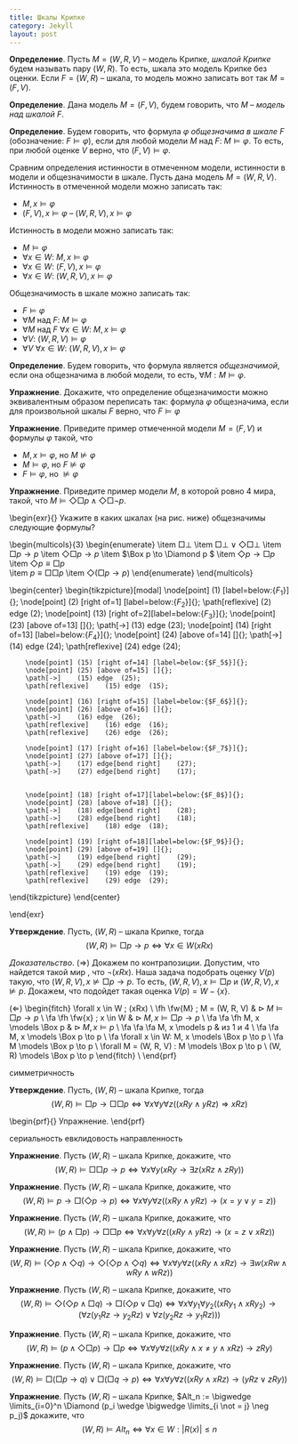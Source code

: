 ```yaml
---
title: Шкалы Крипке
category: Jekyll
layout: post
---
```


**Определение**. Пусть $M = (W, R, V)$ – модель Крипке, *шкалой Крипке* будем называть  пару $(W, R)$.
То есть, шкала это модель Крипке без оценки. Если $F = (W, R)$ – шкала, то модель можно записать вот так $M = (F, V)$.

**Определение**. Дана модель $M = (F, V)$, будем говорить, что $M$ – *модель над шкалой* $F$.

**Определение**. Будем говорить, что формула $\varphi$ *общезначима в шкале* $F$ (обозначение: $F \models \varphi$), если для любой модели $M$ над $F$: $M \models \varphi$. То есть, при любой оценке $V$ верно, что $(F, V) \models \varphi$.  

Сравним определения истинности в отмеченном модели, истинности в модели и общезначимости в шкале. Пусть дана модель $M = (W, R, V)$. Истинность в отмеченной модели можно записать так:  
- $M, x \models \varphi$
- $(F, V), x \models \varphi$
– $(W, R, V), x \models \varphi$
	
Истинность в модели можно записать так:
- $M \models \varphi$
- $\forall x \in W$: $M, x \models \varphi$
- $\forall x \in W$: $(F, V), x \models \varphi$
- $\forall x \in W$: $(W, R, V), x \models \varphi$

Общезначимость в шкале можно записать так:
- $F \models \varphi$
- $\forall M$ над $F$: $M \models \varphi$
- $\forall M$ над $F$ $\forall x \in W$: $M, x \models \varphi$
- $\forall V$: $(W, R, V) \models \varphi$
- $\forall V$ $\forall x \in W$: $(W, R, V), x \models \varphi$ 	

**Определение**. Будем говорить, что формула является *общезначимой*, если она общезначима в любой модели, то есть, $\forall M: M \models \varphi$. 

**Упражнение**. Докажите, что определение общезначимости можно эквивалентным образом переписать так: формула $\varphi$ общезначима, если для произвольной шкалы $F$ верно, что $F \models \varphi$ 	

**Упражнение**. Приведите пример отмеченной модели $M = (F, V)$ и формулы $\varphi$ такой, что
- $M, x \models \varphi$, но  $M \not \models \varphi$
- $M \models \varphi$, но $F \not \models \varphi$
- $F \models \varphi$, но $\not \models \varphi$


**Упражнение**. Приведите пример модели $M$, в которой ровно 4 мира, такой, что $M \models \Diamond \Box p \wedge  \Diamond \Box \neg p$.



\begin{exr}{} Укажите в каких шкалах (на рис. ниже) общезначимы следующие формулы?

\begin{multicols}{3}
\begin{enumerate}
\item $\Box \bot$
\item $\Box \bot \vee \Diamond \Box \bot$
\item $\Box p \to p$
\item $\Diamond \Box p \to p$
\item $\Box p \to \Diamond p $
\item $\Diamond p \to \Box p$
\item $\Diamond p \equiv \Box p$	
\item $p \equiv \Box \Box p$
\item $\Diamond (\Box p \to p)$
\end{enumerate}
\end{multicols}

\begin{center}
\begin{tikzpicture}[modal]
		\node[point] (1) [label=below:{$F_1$}]{};
		\node[point] (2) [right of=1] [label=below:{$F_2$}]{};
		\path[reflexive]   (2) edge (2);
		\node[point] (13) [right of=2][label=below:{$F_3$}]{};
		\node[point] (23) [above of=13] []{};
		\path[->]    (13) edge  (23);
		\node[point] (14) [right of=13] [label=below:{$F_4$}]{};
		\node[point] (24) [above of=14] []{};
		\path[->]    (14) edge  (24);
		\path[reflexive]   (24) edge (24);

		\node[point] (15) [right of=14] [label=below:{$F_5$}]{};
		\node[point] (25) [above of=15] []{};
		\path[->]    (15) edge  (25);
		\path[reflexive]    (15) edge  (15);

		\node[point] (16) [right of=15] [label=below:{$F_6$}]{};
		\node[point] (26) [above of=16] []{};
		\path[->]    (16) edge  (26);
		\path[reflexive]    (16) edge  (16);
		\path[reflexive]    (26) edge  (26);

		\node[point] (17) [right of=16] [label=below:{$F_7$}]{};
		\node[point] (27) [above of=17] []{};
		\path[->]    (17) edge[bend right]    (27);
		\path[->]    (27) edge[bend right]    (17);
	

		\node[point] (18) [right of=17][label=below:{$F_8$}]{};
		\node[point] (28) [above of=18] []{};
		\path[->]    (18) edge[bend right]    (28);
		\path[->]    (28) edge[bend right]    (18);
		\path[reflexive]    (18) edge  (18);

		\node[point] (19) [right of=18][label=below:{$F_9$}]{};
		\node[point] (29) [above of=19] []{};
		\path[->]    (19) edge[bend right]    (29);
		\path[->]    (29) edge[bend right]    (19);
		\path[reflexive]    (19) edge  (19);
		\path[reflexive]    (29) edge  (29);
\end{tikzpicture}
\end{center}

\end{exr}


**Утверждение**. Пусть, $(W,R)$ – шкала Крипке, тогда
$$(W,R) \models \Box p \to p \iff \forall x \in W (xRx)$$		

 *Доказательство*. ($\Rightarrow$) Докажем по контрапозиции. Допустим, что найдется такой мир , что $\neg (xRx)$. Наша задача подобрать оценку $V(p)$ такую, что   $(W,R,V), x \not \models \Box p \to p$. То есть, $(W,R,V), x  \models \Box p$  и $(W,R,V), x  \not \models  p$. Докажем, что подойдет такая оценка $V(p)= W - \{x\}$.

($\Leftarrow$) 
\begin{fitch}
\forall x \in W \; (xRx) \\
\fh \fw{M} \; M = (W, R, V) & $\rhd \; M \models \Box p \to p$ \\
\fa \fh \fw{x} \; x \in W & $\rhd \; M, x \models \Box p \to p$ \\
\fa \fa \fh M, x \models \Box p & $\rhd \; M, x \models p$ \\
\fa \fa \fa  M, x \models p & из 1 и 4 \\ 
\fa \fa M, x \models \Box p \to p \\
\fa \forall x \in W: M, x \models \Box p \to p \\
\fa M \models \Box p \to p \\
\forall M  = (W, R, V) : M \models \Box p \to p \\
(W, R) \models \Box p \to p
\end{fitch} \\
\end{prf}


симметричность

**Утверждение**. Пусть, $(W,R)$ – шкала Крипке, тогда
$$(W,R) \models \Box p \to \Box \Box p \iff \forall x \forall y \forall z ((xRy \wedge yRz) \Rightarrow xRz)$$		

\begin{prf}{} Упражнение. 
\end{prf}

сериальность
евклидовость
направленность

**Упражнение**.  Пусть $(W,R)$ – шкала Крипке, докажите, что 
$$(W, R) \models \Box \Box p \to p \Leftrightarrow \forall x \forall y ( xRy \to \exists z (xRz  \wedge zRy))$$

**Упражнение**. Пусть $(W,R)$ – шкала Крипке, докажите, что 
$$(W, R) \models p \to \Box(\Diamond p \to p) \Leftrightarrow \forall x \forall y \forall z ((xRy \wedge yRz) \to (x=y \vee y=z))$$

**Упражнение**. Пусть $(W,R)$ – шкала Крипке, докажите, что 
$$(W, R) \models (p \wedge \Box p) \to \Box \Box p \Leftrightarrow \forall x \forall y \forall z ((xRy \wedge yRz) \to (x=z \vee xRz))$$

**Упражнение**. Пусть $(W,R)$ – шкала Крипке, докажите, что 
$$(W, R) \models (\Diamond p \wedge \Diamond q) \to \Diamond (\Diamond p \wedge \Diamond q) \Leftrightarrow \forall x \forall y \forall z( (xRy \wedge xRz) \to \exists w (xRw \wedge wRy \wedge wRz))$$

**Упражнение**. Пусть $(W,R)$ – шкала Крипке, докажите, что 
$$(W, R) \models \Diamond (\Diamond p \wedge \Box q) \to \Box (\Diamond p \vee \Box q) \Leftrightarrow \forall x \forall y_1 \forall y_2 ( (xRy_1 \wedge xRy_2) \to ( \forall z( y_1Rz \to y_2Rz) \vee \forall z( y_2Rz \to y_1Rz) ))$$

**Упражнение**. Пусть $(W,R)$ – шкала Крипке, докажите, что 
$$(W, R) \models (p \wedge \Diamond \Box p) \to \Box p \Leftrightarrow  \forall x \forall y \forall z( (xRy \wedge x \not =y \wedge xRz) \to zRy)$$

**Упражнение**. Пусть $(W,R)$ – шкала Крипке, докажите, что 
$$(W, R) \models \Box (\Box p \to q) \vee \Box  (\Box q \to p) \Leftrightarrow  \forall x \forall y \forall z ( (xRy \wedge xRz) \to (yRz \vee zRy))$$

**Упражнение**. Пусть $(W,R)$ – шкала Крипке, $Alt_n := \bigwedge \limits_{i=0}^n  \Diamond (p_i \wedge \bigwedge \limits_{i \not = j} \neg p_j)$ докажите, что $$(W, R) \models Alt_n \Leftrightarrow  \forall x \in W: |R(x)| \leq n$$ 

